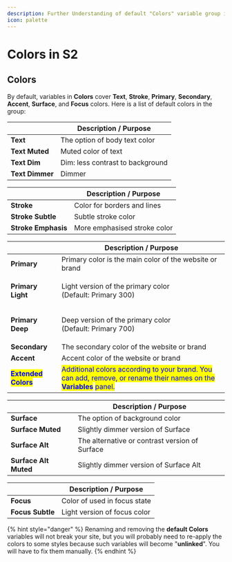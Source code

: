 ```yaml
---
description: Further Understanding of default "Colors" variable group in the S2 Framework.
icon: palette
---
```


# Colors in S2

## Colors

By default, variables in **Colors** cover **Text**, **Stroke**, **Primary**, **Secondary**, **Accent**, **Surface**, and **Focus** colors. Here is a list of default colors in the group:

|                 | Description / Purpose            |
| --------------- | -------------------------------- |
| **Text**        | The option of body text color    |
| **Text Muted**  | Muted color of text              |
| **Text Dim**    | Dim: less contrast to background |
| **Text Dimmer** | Dimmer                           |

|                     | Description / Purpose        |
| ------------------- | ---------------------------- |
| **Stroke**          | Color for borders and lines  |
| **Stroke Subtle**   | Subtle stroke color          |
| **Stroke Emphasis** | More emphasised stroke color |

|                                                      | Description / Purpose                                                                                                                                                                                                                                                                  |
| ---------------------------------------------------- | -------------------------------------------------------------------------------------------------------------------------------------------------------------------------------------------------------------------------------------------------------------------------------------- |
| **Primary**                                          | Primary color is the main color of the website or brand                                                                                                                                                                                                                                |
| **Primary Light**                                    | <p>Light version of the primary color<br>(Default: Primary 300)</p>                                                                                                                                                                                                                    |
| **Primary Deep**                                     | <p>Deep version of the primary color<br>(Default: Primary 700)</p>                                                                                                                                                                                                                     |
| **Secondary**                                        | The secondary color of the website or brand                                                                                                                                                                                                                                            |
| **Accent**                                           | Accent color of the website or brand                                                                                                                                                                                                                                                   |
| <mark style="color:blue;">**Extended Colors**</mark> | <mark style="color:blue;">Additional colors according to your brand. You can add, remove, or rename their names on the</mark> <mark style="color:blue;"></mark><mark style="color:blue;">**Variables**</mark> <mark style="color:blue;"></mark><mark style="color:blue;">panel.</mark> |

|                       | Description / Purpose                          |
| --------------------- | ---------------------------------------------- |
| **Surface**           | The option of background color                 |
| **Surface Muted**     | Slightly dimmer version of Surface             |
| **Surface Alt**       | The alternative or contrast version of Surface |
| **Surface Alt Muted** | Slightly dimmer version of Surface Alt         |

|                  | Description / Purpose        |
| ---------------- | ---------------------------- |
| **Focus**        | Color of used in focus state |
| **Focus Subtle** | Light version of focus color |

{% hint style="danger" %}
Renaming and removing the **default Colors** variables will not break your site, but you will probably need to re-apply the colors to some styles because such variables will become "**unlinked**". You will have to fix them manually.
{% endhint %}





